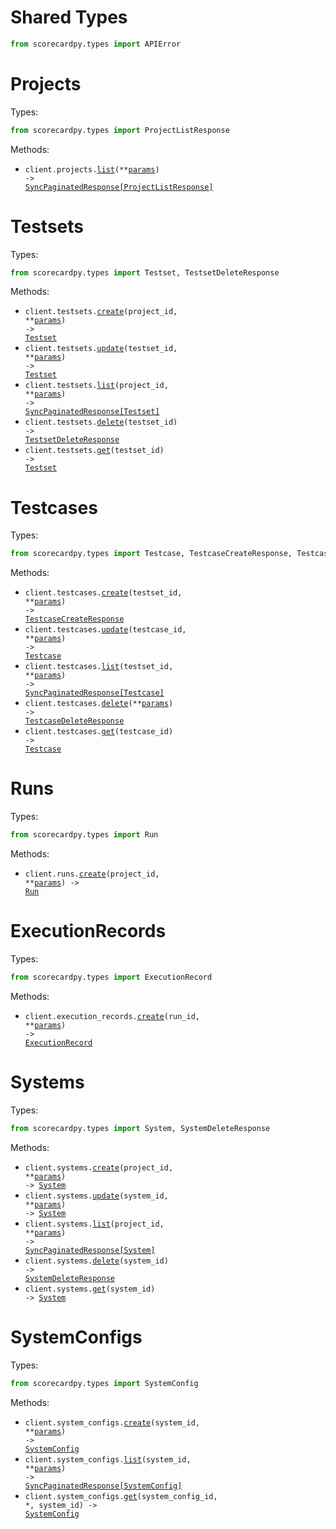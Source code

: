 # Shared Types

```python
from scorecardpy.types import APIError
```

# Projects

Types:

```python
from scorecardpy.types import ProjectListResponse
```

Methods:

- <code title="get /projects">client.projects.<a href="./src/scorecardpy/resources/projects.py">list</a>(\*\*<a href="src/scorecardpy/types/project_list_params.py">params</a>) -> <a href="./src/scorecardpy/types/project_list_response.py">SyncPaginatedResponse[ProjectListResponse]</a></code>

# Testsets

Types:

```python
from scorecardpy.types import Testset, TestsetDeleteResponse
```

Methods:

- <code title="post /projects/{projectId}/testsets">client.testsets.<a href="./src/scorecardpy/resources/testsets.py">create</a>(project_id, \*\*<a href="src/scorecardpy/types/testset_create_params.py">params</a>) -> <a href="./src/scorecardpy/types/testset.py">Testset</a></code>
- <code title="patch /testsets/{testsetId}">client.testsets.<a href="./src/scorecardpy/resources/testsets.py">update</a>(testset_id, \*\*<a href="src/scorecardpy/types/testset_update_params.py">params</a>) -> <a href="./src/scorecardpy/types/testset.py">Testset</a></code>
- <code title="get /projects/{projectId}/testsets">client.testsets.<a href="./src/scorecardpy/resources/testsets.py">list</a>(project_id, \*\*<a href="src/scorecardpy/types/testset_list_params.py">params</a>) -> <a href="./src/scorecardpy/types/testset.py">SyncPaginatedResponse[Testset]</a></code>
- <code title="delete /testsets/{testsetId}">client.testsets.<a href="./src/scorecardpy/resources/testsets.py">delete</a>(testset_id) -> <a href="./src/scorecardpy/types/testset_delete_response.py">TestsetDeleteResponse</a></code>
- <code title="get /testsets/{testsetId}">client.testsets.<a href="./src/scorecardpy/resources/testsets.py">get</a>(testset_id) -> <a href="./src/scorecardpy/types/testset.py">Testset</a></code>

# Testcases

Types:

```python
from scorecardpy.types import Testcase, TestcaseCreateResponse, TestcaseDeleteResponse
```

Methods:

- <code title="post /testsets/{testsetId}/testcases">client.testcases.<a href="./src/scorecardpy/resources/testcases.py">create</a>(testset_id, \*\*<a href="src/scorecardpy/types/testcase_create_params.py">params</a>) -> <a href="./src/scorecardpy/types/testcase_create_response.py">TestcaseCreateResponse</a></code>
- <code title="put /testcases/{testcaseId}">client.testcases.<a href="./src/scorecardpy/resources/testcases.py">update</a>(testcase_id, \*\*<a href="src/scorecardpy/types/testcase_update_params.py">params</a>) -> <a href="./src/scorecardpy/types/testcase.py">Testcase</a></code>
- <code title="get /testsets/{testsetId}/testcases">client.testcases.<a href="./src/scorecardpy/resources/testcases.py">list</a>(testset_id, \*\*<a href="src/scorecardpy/types/testcase_list_params.py">params</a>) -> <a href="./src/scorecardpy/types/testcase.py">SyncPaginatedResponse[Testcase]</a></code>
- <code title="post /testcases/bulk-delete">client.testcases.<a href="./src/scorecardpy/resources/testcases.py">delete</a>(\*\*<a href="src/scorecardpy/types/testcase_delete_params.py">params</a>) -> <a href="./src/scorecardpy/types/testcase_delete_response.py">TestcaseDeleteResponse</a></code>
- <code title="get /testcases/{testcaseId}">client.testcases.<a href="./src/scorecardpy/resources/testcases.py">get</a>(testcase_id) -> <a href="./src/scorecardpy/types/testcase.py">Testcase</a></code>

# Runs

Types:

```python
from scorecardpy.types import Run
```

Methods:

- <code title="post /projects/{projectId}/runs">client.runs.<a href="./src/scorecardpy/resources/runs.py">create</a>(project_id, \*\*<a href="src/scorecardpy/types/run_create_params.py">params</a>) -> <a href="./src/scorecardpy/types/run.py">Run</a></code>

# ExecutionRecords

Types:

```python
from scorecardpy.types import ExecutionRecord
```

Methods:

- <code title="post /runs/{runId}/executionrecords">client.execution_records.<a href="./src/scorecardpy/resources/execution_records.py">create</a>(run_id, \*\*<a href="src/scorecardpy/types/execution_record_create_params.py">params</a>) -> <a href="./src/scorecardpy/types/execution_record.py">ExecutionRecord</a></code>

# Systems

Types:

```python
from scorecardpy.types import System, SystemDeleteResponse
```

Methods:

- <code title="post /projects/{projectId}/systems">client.systems.<a href="./src/scorecardpy/resources/systems.py">create</a>(project_id, \*\*<a href="src/scorecardpy/types/system_create_params.py">params</a>) -> <a href="./src/scorecardpy/types/system.py">System</a></code>
- <code title="patch /systems/{systemId}">client.systems.<a href="./src/scorecardpy/resources/systems.py">update</a>(system_id, \*\*<a href="src/scorecardpy/types/system_update_params.py">params</a>) -> <a href="./src/scorecardpy/types/system.py">System</a></code>
- <code title="get /projects/{projectId}/systems">client.systems.<a href="./src/scorecardpy/resources/systems.py">list</a>(project_id, \*\*<a href="src/scorecardpy/types/system_list_params.py">params</a>) -> <a href="./src/scorecardpy/types/system.py">SyncPaginatedResponse[System]</a></code>
- <code title="delete /systems/{systemId}">client.systems.<a href="./src/scorecardpy/resources/systems.py">delete</a>(system_id) -> <a href="./src/scorecardpy/types/system_delete_response.py">SystemDeleteResponse</a></code>
- <code title="get /systems/{systemId}">client.systems.<a href="./src/scorecardpy/resources/systems.py">get</a>(system_id) -> <a href="./src/scorecardpy/types/system.py">System</a></code>

# SystemConfigs

Types:

```python
from scorecardpy.types import SystemConfig
```

Methods:

- <code title="post /systems/{systemId}/configs">client.system_configs.<a href="./src/scorecardpy/resources/system_configs.py">create</a>(system_id, \*\*<a href="src/scorecardpy/types/system_config_create_params.py">params</a>) -> <a href="./src/scorecardpy/types/system_config.py">SystemConfig</a></code>
- <code title="get /systems/{systemId}/configs">client.system_configs.<a href="./src/scorecardpy/resources/system_configs.py">list</a>(system_id, \*\*<a href="src/scorecardpy/types/system_config_list_params.py">params</a>) -> <a href="./src/scorecardpy/types/system_config.py">SyncPaginatedResponse[SystemConfig]</a></code>
- <code title="get /systems/{systemId}/configs/{systemConfigId}">client.system_configs.<a href="./src/scorecardpy/resources/system_configs.py">get</a>(system_config_id, \*, system_id) -> <a href="./src/scorecardpy/types/system_config.py">SystemConfig</a></code>
